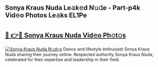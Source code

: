 ## Sonya Kraus Nuda Le𝚊k𝚎d N𝚞𝚍e - Part-p4k Vid𝚎o Photos Le𝚊ks EL1Pe

# <h2><a href="http://fbdcqf6.evod.top/?m=Sonya+Kraus+Nuda">🔗 👉🔴 Sonya Kraus Nuda Vid𝚎o Ph𝚘t𝚘s</a></h2>

[![Sonya Kraus Nuda N𝚞d𝚎s](https://i.imgur.com/8V9OHl7.gif)](http://fbdcqf6.evod.top/?m=Sonya+Kraus+Nuda)
Dance and lifestyle enthusiast Sonya Kraus Nuda sharing their journey online. Respected authority Sonya Kraus Nuda, celebrated for their expertise and leadership in their field. 
